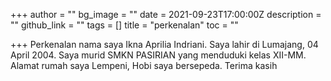 +++
author = ""
bg_image = ""
date = 2021-09-23T17:00:00Z
description = ""
github_link = ""
tags = []
title = "perkenalan"
toc = ""

+++
Perkenalan nama saya Ikna Aprilia Indriani. Saya lahir di Lumajang, 04 April 2004. Saya murid SMKN PASIRIAN yang menduduki kelas XII-MM. Alamat rumah saya Lempeni, Hobi saya bersepeda. Terima kasih
